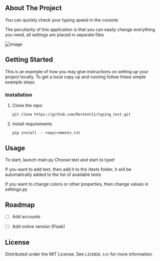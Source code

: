 ## About The Project

You can quickly check your typing speed in the console

The peculiarity of this application is that you can easily change everything you need, all settings are placed in separate files

![image](https://github.com/Raretet11/typing_test/assets/113609098/9ad37d44-bb14-42ba-a46b-33849ca18d03)


## Getting Started

This is an example of how you may give instructions on setting up your project locally.
To get a local copy up and running follow these simple example steps.


### Installation

1. Clone the repo
   ```sh
   git clone https://github.com/Raretet11/typing_test.git
   ```
2. Install requirements
   ```sh
   pip install -r requirements.txt
   ```


## Usage

To start, launch main.py
Choose text and start to type!

If you want to add text, then add it to the /texts folder, it will be automatically added to the list of available texts

If you want to change colors or other properties, then change values in settings.py


## Roadmap

- [ ] Add accounts
- [ ] Add online version (Flask)


## License

Distributed under the MIT License. See `LICENSE.txt` for more information.
